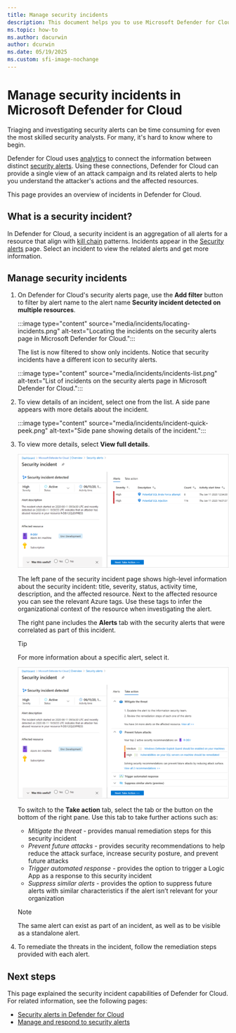 ```yaml
---
title: Manage security incidents
description: This document helps you to use Microsoft Defender for Cloud to manage security incidents.
ms.topic: how-to
ms.author: dacurwin
author: dcurwin
ms.date: 05/19/2025
ms.custom: sfi-image-nochange
---
```

# Manage security incidents in Microsoft Defender for Cloud

Triaging and investigating security alerts can be time consuming for even the most skilled security analysts. For many, it's hard to know where to begin.

Defender for Cloud uses [analytics](./alerts-overview.md) to connect the information between distinct [security alerts](manage-respond-alerts.md). Using these connections, Defender for Cloud can provide a single view of an attack campaign and its related alerts to help you understand the attacker's actions and the affected resources.

This page provides an overview of incidents in Defender for Cloud.

## What is a security incident?

In Defender for Cloud, a security incident is an aggregation of all alerts for a resource that align with [kill chain](alerts-reference.md#mitre-attck-tactics) patterns. Incidents appear in the [Security alerts](manage-respond-alerts.md) page. Select an incident to view the related alerts and get more information.

## Manage security incidents

1. On Defender for Cloud's security alerts page, use the **Add filter** button to filter by alert name to the alert name **Security incident detected on multiple resources**.

    :::image type="content" source="media/incidents/locating-incidents.png" alt-text="Locating the incidents on the security alerts page in Microsoft Defender for Cloud.":::

    The list is now filtered to show only incidents. Notice that security incidents have a different icon to security alerts.

    :::image type="content" source="media/incidents/incidents-list.png" alt-text="List of incidents on the security alerts page in Microsoft Defender for Cloud.":::

1. To view details of an incident, select one from the list. A side pane appears with more details about the incident.

    :::image type="content" source="media/incidents/incident-quick-peek.png" alt-text="Side pane showing details of the incident.":::

1. To view more details, select **View full details**.

    [![Respond to security incidents in Microsoft Defender for Cloud.](media/incidents/incident-details.png)](media/incidents/incident-details.png#lightbox)

    The left pane of the security incident page shows high-level information about the security incident: title, severity, status, activity time, description, and the affected resource. Next to the affected resource you can see the relevant Azure tags. Use these tags to infer the organizational context of the resource when investigating the alert.

    The right pane includes the **Alerts** tab with the security alerts that were correlated as part of this incident.

    >[!TIP]
    > For more information about a specific alert, select it.

    [![Incident's take action tab.](media/incidents/incident-take-action-tab.png)](media/incidents/incident-take-action-tab.png#lightbox)

    To switch to the **Take action** tab, select the tab or the button on the bottom of the right pane. Use this tab to take further actions such as:
    - *Mitigate the threat* - provides manual remediation steps for this security incident
    - *Prevent future attacks* - provides security recommendations to help reduce the attack surface, increase security posture, and prevent future attacks
    - *Trigger automated response* - provides the option to trigger a Logic App as a response to this security incident
    - *Suppress similar alerts* - provides the option to suppress future alerts with similar characteristics if the alert isn’t relevant for your organization

   > [!NOTE]
   > The same alert can exist as part of an incident, as well as to be visible as a standalone alert.

1. To remediate the threats in the incident, follow the remediation steps provided with each alert.

## Next steps

This page explained the security incident capabilities of Defender for Cloud. For related information, see the following pages:

- [Security alerts in Defender for Cloud](alerts-overview.md)
- [Manage and respond to security alerts](manage-respond-alerts.md)
